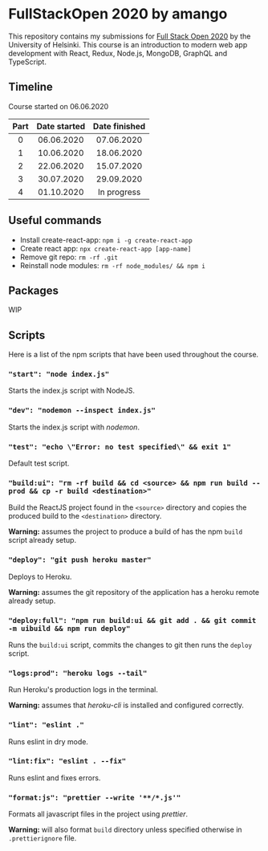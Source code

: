 # FullStackOpen 2020 by amango

This repository contains my submissions for [Full Stack Open 2020](https://fullstackopen.com/en) by the University of Helsinki. This course is an introduction to modern web app development with React, Redux, Node.js, MongoDB, GraphQL and TypeScript.

## Timeline

Course started on 06.06.2020

| Part  | Date started | Date finished  |
|:-:|:-:|:-:|
| 0 | 06.06.2020 | 07.06.2020 |
| 1 | 10.06.2020 | 18.06.2020 |
| 2 | 22.06.2020 | 15.07.2020 |
| 3 | 30.07.2020 | 29.09.2020 |
| 4 | 01.10.2020 | In progress |

## Useful commands

+ Install create-react-app: `npm i -g create-react-app`
+ Create react app: `npx create-react-app [app-name]`
+ Remove git repo: `rm -rf .git`
+ Reinstall node modules: `rm -rf node_modules/ && npm i`

## Packages

WIP

## Scripts

Here is a list of the npm scripts that have been used throughout the course.

### `"start": "node index.js"`

Starts the index.js script with NodeJS.

### `"dev": "nodemon --inspect index.js"`

Starts the index.js script with *nodemon*.

### `"test": "echo \"Error: no test specified\" && exit 1"`

Default test script.

### `"build:ui": "rm -rf build && cd <source> && npm run build --prod && cp -r build <destination>"`

Build the ReactJS project found in the `<source>` directory and copies the produced build to the `<destination>` directory.

**Warning:** assumes the project to produce a build of has the npm `build` script already setup.

### `"deploy": "git push heroku master"`

Deploys to Heroku.

**Warning:** assumes the git repository of the application has a heroku remote already setup.

### `"deploy:full": "npm run build:ui && git add . && git commit -m uibuild && npm run deploy"`

Runs the `build:ui` script, commits the changes to git then runs the `deploy` script.

### `"logs:prod": "heroku logs --tail"`

Run Heroku's production logs in the terminal.

**Warning:** assumes that *heroku-cli* is installed and configured correctly.

### `"lint": "eslint ."`

Runs eslint in dry mode.

### `"lint:fix": "eslint . --fix"`

Runs eslint and fixes errors.

### `"format:js": "prettier --write '**/*.js'"`

Formats all javascript files in the project using *prettier*.

**Warning:** will also format `build` directory unless specified otherwise in `.prettierignore` file.
